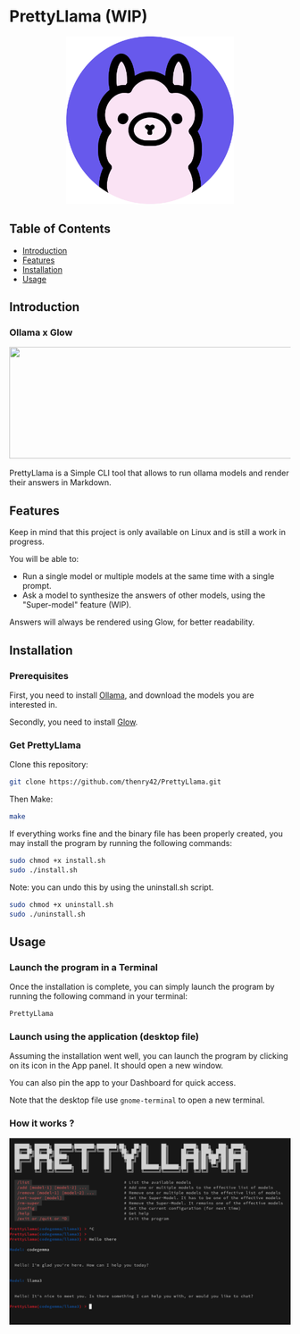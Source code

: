 # PrettyLlama (WIP)

<p align="center">
  <img src="https://github.com/thenry42/PrettyLlama/blob/main/utils/PrettyLlama.png" alt="Project Logo" width="300" height="300">
</p>

## Table of Contents

- [Introduction](#introduction)
- [Features](#features)
- [Installation](#installation)
- [Usage](#usage)

## Introduction

### Ollama x Glow

<p align="center">
  <img src="https://camo.githubusercontent.com/e20892cc1a5b1775de4ba67dd0baad0fc62191da6b71efff35b71f89800c1da2/68747470733a2f2f73747566662e636861726d2e73682f676c6f772f676c6f772d62616e6e65722d6769746875622e676966" width="750" height="200">
</p>

PrettyLlama is a Simple CLI tool that allows to run ollama models and render their answers in Markdown.

## Features
Keep in mind that this project is only available on Linux and is still a work in progress.

You will be able to: 
- Run a single model or multiple models at the same time with a single prompt.
- Ask a model to synthesize the answers of other models, using the "Super-model" feature (WIP).

Answers will always be rendered using Glow, for better readability.

## Installation

### Prerequisites
First, you need to install [Ollama](https://github.com/ollama/ollama), and download the models you are interested in.

Secondly, you need to install [Glow](https://github.com/charmbracelet/glow).

### Get PrettyLlama
Clone this repository:
```bash
git clone https://github.com/thenry42/PrettyLlama.git
```

Then Make:
```bash
make
```

If everything works fine and the binary file has been properly created, you may install the program by running the following commands:
```bash
sudo chmod +x install.sh
sudo ./install.sh
```

Note: you can undo this by using the uninstall.sh script.
```bash
sudo chmod +x uninstall.sh
sudo ./uninstall.sh
```

## Usage

### Launch the program in a Terminal

Once the installation is complete, you can simply launch the program by running the following command in your terminal:
```bash
PrettyLlama
```

### Launch using the application (desktop file)

Assuming the installation went well, you can launch the program by clicking on its icon in the App panel. It should open a new window.

You can also pin the app to your Dashboard for quick access.

Note that the desktop file use ```gnome-terminal``` to open a new terminal.

### How it works ?

<p align="center">
  <img src="https://github.com/thenry42/PrettyLlama/blob/main/utils/Usage_Example.png">
</p>
